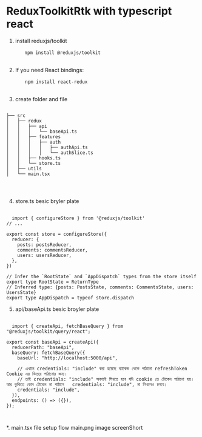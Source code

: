 # ReduxToolkitRtk with typescript react

1. install reduxjs/toolkit
  <pre>
    <code>  npm install @reduxjs/toolkit</code>
  </pre>

2. If you need React bindings:

  <pre>
     <code> npm install react-redux</code>
  </pre>

  3. create folder and file

<pre><code>
├── src
│   ├── redux
│   │   ├── api
│   │   │   └── baseApi.ts
│   │   ├── features
│   │   │   ├── auth
│   │   │   │   ├── authApi.ts
│   │   │   │   └── authSlice.ts
│   │   ├── hooks.ts
│   │   └── store.ts
│   ├── utils
│   └── main.tsx



</code></pre>

4. store.ts besic bryler plate
<pre> <code>
  import { configureStore } from '@reduxjs/toolkit'
// ...

export const store = configureStore({
  reducer: {
    posts: postsReducer,
    comments: commentsReducer,
    users: usersReducer,
  },
})

// Infer the `RootState` and `AppDispatch` types from the store itself
export type RootState = ReturnType<typeof store.getState>
// Inferred type: {posts: PostsState, comments: CommentsState, users: UsersState}
export type AppDispatch = typeof store.dispatch
</code></pre>

5. api/baseApi.ts besic broyler plate

<pre> <code>
  import { createApi, fetchBaseQuery } from "@reduxjs/toolkit/query/react";

export const baseApi = createApi({
  reducerPath: "baseApi",
  baseQuery: fetchBaseQuery({
    baseUrl: "http://localhost:5000/api",

    // এখানে credentials: "include" করা হয়েছে ব্যাকেন্ড থেকে পাঠানো refreshToken Cookie এর ভিতরে পাঠানোর জন্য।
    // তাই credentials: "include" অবশ্যই লিখতে হবে যদি cookie তে টোকেন পাঠানো হয়। আর কুকিতে কোন টোকেন না পাঠালে   credentials: "include", না লিখলেও চলবে।
    credentials: "include",
  }),
  endpoints: () => ({}),
});


</code></pre>
*. main.tsx file setup flow main.png image screenShort
<pre> <code>

</code></pre>

<pre> <code></code></pre>
<pre> <code></code></pre>
